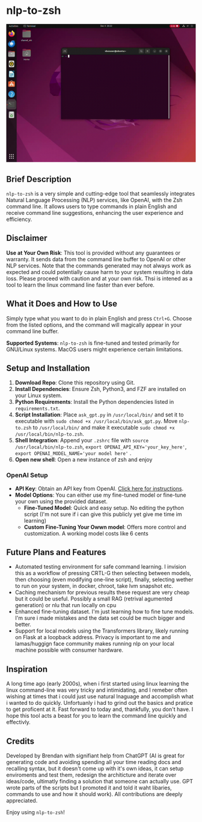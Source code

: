 # nlp-to-zsh

![GIF of usage](screenshots/this.gif)

## Brief Description
`nlp-to-zsh` is a very simple and cutting-edge tool that seamlessly integrates Natural Language Processing (NLP) services, like OpenAI, with the Zsh command line. It allows users to type commands in plain English and receive command line suggestions, enhancing the user experience and efficiency.

## Disclaimer
**Use at Your Own Risk**: This tool is provided without any guarantees or warranty. It sends data from the command line buffer to OpenAI or other NLP services. Note that the commands generated may not always work as expected and could potentially cause harm to your system resulting in data loss. Please proceed with caution and at your own risk. Thsi is intened as a tool to learn the linux command line faster than ever before.

## What it Does and How to Use
Simply type what you want to do in plain English and press `Ctrl+G`. Choose from the listed options, and the command will magically appear in your command line buffer. 

**Supported Systems**: `nlp-to-zsh` is fine-tuned and tested primarily for GNU/Linux systems. MacOS users might experience certain limitations.

## Setup and Installation
1. **Download Repo**: Clone this repository using Git.
2. **Install Dependencies**: Ensure Zsh, Python3, and FZF are installed on your Linux system.
3. **Python Requirements**: Install the Python dependencies listed in `requirements.txt`.
4. **Script Installation**: Place `ask_gpt.py` in `/usr/local/bin/` and set it to executable with `sudo chmod +x /usr/local/bin/ask_gpt.py`. Move `nlp-to.zsh` to `/usr/local/bin/` and make it executable `sudo chmod +x /usr/local/bin/nlp-to.zsh`.
5. **Shell Integration**: Append your `.zshrc` file with `source /usr/local/bin/nlp-to.zsh`, `export OPENAI_API_KEY='your_key_here'`, `export OPENAI_MODEL_NAME='your model here'` .
6. **Open new shell**: Open a new instance of zsh and enjoy

### OpenAI Setup
- **API Key**: Obtain an API key from OpenAI. [Click here for instructions](link_to_openai_api_key_setup).
- **Model Options**: You can either use my fine-tuned model or fine-tune your own using the provided dataset.
   - **Fine-Tuned Model**: Quick and easy setup. No editing the python script (I'm not sure if i can give this publicly yet give me time im learning)
   - **Custom Fine-Tuning Your Owwn model**: Offers more control and customization. A working model costs like 6 cents

## Future Plans and Features
- Automated testing environment for safe command learning. I invision this as a workflow of pressing CRTL-G then selecting between models, then choosing (even modifying one-line script), finally, selecting wether to run on your system, in docker, chroot, take lvm snapshot etc.
- Caching mechanism for previous results these request are very cheap but it could be useful. Possibly a small RAG (retrival agumented generation) or nlu that run locally on cpu
- Enhanced fine-tuning dataset. I'm just learning how to fine tune models. I'm sure i made mistakes and the data set could be much bigger and better.
- Support for local models using the Transformers library, likely running on Flask at a loopback address. Privacy is important to me and lamas/huggign face community makes running nlp on your local machine possible with consumer hardware.

## Inspiration
A long time ago (early 2000s), when i first started using linux learning the linux command-line was very tricky and intimidating, and I remeber often wishing at times that i could just use natural lnaguage and accomplish what i wanted to do quickly. Unfortuanly i had to grind out the basics and pratice to get proficent at it. Fast forward to today and, thankfully, you don't have. I hope this tool acts a beast for you to learn the command line quickly and effectivly.

## Credits
Developed by Brendan with signifiant help from ChatGPT (AI is great for generating code and avoiding spending all your time reading docs and recalling syntax, but it doesn't come up with it's own ideas, it can setup enviroments and test them, redesign the architicture and iterate over ideas/code, ultimatly finding a solution that someone can actually use. GPT wrote parts of the scripts but I promoted it and told it waht libaries, commands to use and how it should work). All contributions are deeply appreciated.

Enjoy using `nlp-to-zsh`!